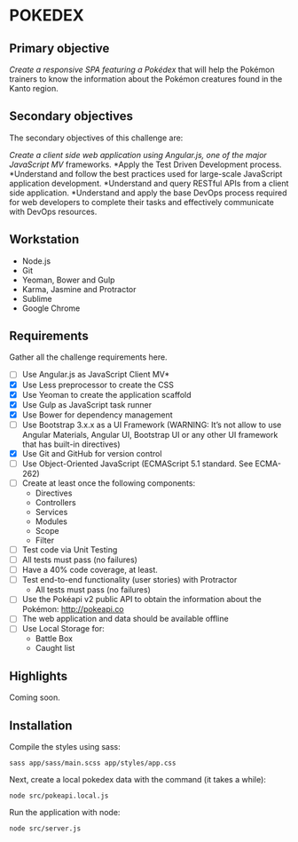 # POKEDEX



## Primary objective

*Create a responsive SPA featuring a Pokédex* that will help the Pokémon trainers to know the information about the Pokémon creatures found in the Kanto region.

## Secondary objectives 

The secondary objectives of this challenge are:

*Create a client side web application using Angular.js, one of the major JavaScript MV* frameworks.
*Apply the Test Driven Development process.
*Understand and follow the best practices used for large-scale JavaScript application development.
*Understand and query RESTful APIs from a client side
application.
*Understand and apply the base DevOps process required for web developers to complete their tasks and effectively communicate with DevOps resources.

## Workstation

* Node.js
* Git
* Yeoman, Bower and Gulp
* Karma, Jasmine and Protractor
* Sublime
* Google Chrome


## Requirements

Gather all the challenge requirements here.

- [ ] Use Angular.js as JavaScript Client MV*
- [x] Use Less preprocessor to create the CSS
- [x] Use Yeoman to create the application scaffold
- [x] Use Gulp as JavaScript task runner
- [x] Use Bower for dependency management
- [ ] Use Bootstrap 3.x.x as a UI Framework (WARNING: It’s not allow to use Angular Materials, Angular UI, Bootstrap UI or any other UI framework that has built-in directives)
- [x] Use Git and GitHub for version control
- [ ] Use Object-Oriented JavaScript (ECMAScript 5.1 standard. See ECMA-262)
- [ ] Create at least once the following components:
	* Directives
	* Controllers
	* Services
	* Modules
	* Scope
	* Filter
- [ ] Test code via Unit Testing
- [ ] All tests must pass (no failures)
- [ ] Have a 40% code coverage, at least.
- [ ] Test end-to-end functionality (user stories) with Protractor
	* All tests must pass (no failures)
- [ ] Use the Pokéapi v2 public API to obtain the information about the Pokémon: http://pokeapi.co
- [ ] The web application and data should be available offline
- [ ] Use Local Storage for:
	* Battle Box
	* Caught list

## Highlights

Coming soon.

## Installation

Compile the styles using sass:

    sass app/sass/main.scss app/styles/app.css

Next, create a local pokedex data with the command (it takes a while):

    node src/pokeapi.local.js

Run the application with node:

    node src/server.js
